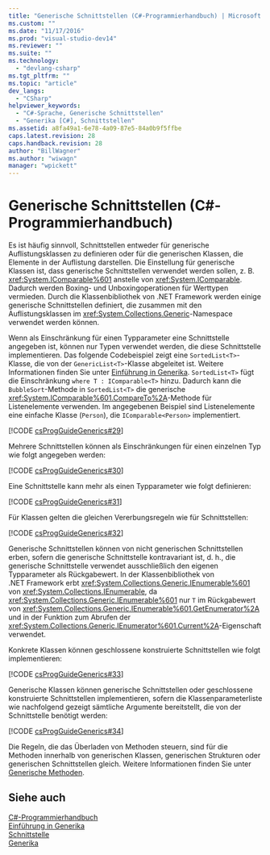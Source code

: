 ```yaml
---
title: "Generische Schnittstellen (C#-Programmierhandbuch) | Microsoft Docs"
ms.custom: ""
ms.date: "11/17/2016"
ms.prod: "visual-studio-dev14"
ms.reviewer: ""
ms.suite: ""
ms.technology: 
  - "devlang-csharp"
ms.tgt_pltfrm: ""
ms.topic: "article"
dev_langs: 
  - "CSharp"
helpviewer_keywords: 
  - "C#-Sprache, Generische Schnittstellen"
  - "Generika [C#], Schnittstellen"
ms.assetid: a8fa49a1-6e78-4a09-87e5-84a0b9f5ffbe
caps.latest.revision: 28
caps.handback.revision: 28
author: "BillWagner"
ms.author: "wiwagn"
manager: "wpickett"
---
```

# Generische Schnittstellen (C#-Programmierhandbuch)
Es ist häufig sinnvoll, Schnittstellen entweder für generische Auflistungsklassen zu definieren oder für die generischen Klassen, die Elemente in der Auflistung darstellen.  Die Einstellung für generische Klassen ist, dass generische Schnittstellen verwendet werden sollen, z. B. <xref:System.IComparable%601> anstelle von <xref:System.IComparable>. Dadurch werden Boxing\- und Unboxingoperationen für Werttypen vermieden.  Durch die Klassenbibliothek von .NET Framework werden einige generische Schnittstellen definiert, die zusammen mit den Auflistungsklassen im <xref:System.Collections.Generic>\-Namespace verwendet werden können.  
  
 Wenn als Einschränkung für einen Typparameter eine Schnittstelle angegeben ist, können nur Typen verwendet werden, die diese Schnittstelle implementieren.  Das folgende Codebeispiel zeigt eine `SortedList<T>`\-Klasse, die von der `GenericList<T>`\-Klasse abgeleitet ist.  Weitere Informationen finden Sie unter [Einführung in Generika](../../../csharp/programming-guide/generics/introduction-to-generics.md).  `SortedList<T>` fügt die Einschränkung `where T : IComparable<T>` hinzu.  Dadurch kann die `BubbleSort`\-Methode in `SortedList<T>` die generische <xref:System.IComparable%601.CompareTo%2A>\-Methode für Listenelemente verwenden.  Im angegebenen Beispiel sind Listenelemente eine einfache Klasse \(`Person`\), die `IComparable<Person>` implementiert.  
  
 [!CODE [csProgGuideGenerics#29](../CodeSnippet/VS_Snippets_VBCSharp/csProgGuideGenerics#29)]  
  
 Mehrere Schnittstellen können als Einschränkungen für einen einzelnen Typ wie folgt angegeben werden:  
  
 [!CODE [csProgGuideGenerics#30](../CodeSnippet/VS_Snippets_VBCSharp/csProgGuideGenerics#30)]  
  
 Eine Schnittstelle kann mehr als einen Typparameter wie folgt definieren:  
  
 [!CODE [csProgGuideGenerics#31](../CodeSnippet/VS_Snippets_VBCSharp/csProgGuideGenerics#31)]  
  
 Für Klassen gelten die gleichen Vererbungsregeln wie für Schnittstellen:  
  
 [!CODE [csProgGuideGenerics#32](../CodeSnippet/VS_Snippets_VBCSharp/csProgGuideGenerics#32)]  
  
 Generische Schnittstellen können von nicht generischen Schnittstellen erben, sofern die generische Schnittstelle kontravariant ist, d. h., die generische Schnittstelle verwendet ausschließlich den eigenen Typparameter als Rückgabewert.  In der Klassenbibliothek von .NET Framework erbt <xref:System.Collections.Generic.IEnumerable%601> von <xref:System.Collections.IEnumerable>, da <xref:System.Collections.Generic.IEnumerable%601> nur `T` im Rückgabewert von <xref:System.Collections.Generic.IEnumerable%601.GetEnumerator%2A> und in der Funktion zum Abrufen der <xref:System.Collections.Generic.IEnumerator%601.Current%2A>\-Eigenschaft verwendet.  
  
 Konkrete Klassen können geschlossene konstruierte Schnittstellen wie folgt implementieren:  
  
 [!CODE [csProgGuideGenerics#33](../CodeSnippet/VS_Snippets_VBCSharp/csProgGuideGenerics#33)]  
  
 Generische Klassen können generische Schnittstellen oder geschlossene konstruierte Schnittstellen implementieren, sofern die Klassenparameterliste wie nachfolgend gezeigt sämtliche Argumente bereitstellt, die von der Schnittstelle benötigt werden:  
  
 [!CODE [csProgGuideGenerics#34](../CodeSnippet/VS_Snippets_VBCSharp/csProgGuideGenerics#34)]  
  
 Die Regeln, die das Überladen von Methoden steuern, sind für die Methoden innerhalb von generischen Klassen, generischen Strukturen oder generischen Schnittstellen gleich.  Weitere Informationen finden Sie unter [Generische Methoden](../../../csharp/programming-guide/generics/generic-methods.md).  
  
## Siehe auch  
 [C\#\-Programmierhandbuch](../../../csharp/programming-guide/index.md)   
 [Einführung in Generika](../../../csharp/programming-guide/generics/introduction-to-generics.md)   
 [Schnittstelle](../../../csharp/language-reference/keywords/interface.md)   
 [Generika](../Topic/Generics%20in%20the%20.NET%20Framework.md)